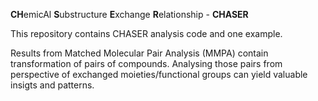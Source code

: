 
**CH**emicAl **S**ubstructure **E**xchange **R**elationship - **CHASER**


This repository contains CHASER analysis code and one example.


Results from Matched Molecular Pair Analysis (MMPA) contain transformation of pairs of compounds.
Analysing those pairs from perspective of exchanged moieties/functional groups can yield valuable insigts and patterns.  

